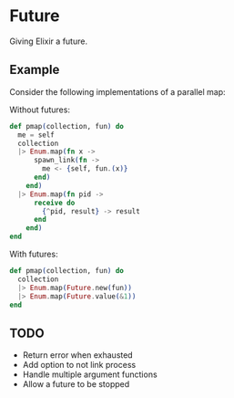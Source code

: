 # Future

Giving Elixir a future.

## Example

Consider the following implementations of a parallel map:

Without futures:
```Elixir
def pmap(collection, fun) do
  me = self
  collection
  |> Enum.map(fn x ->
      spawn_link(fn ->
        me <- {self, fun.(x)}
      end)
    end)
  |> Enum.map(fn pid ->
      receive do
        {^pid, result} -> result
      end
    end)
end
```

With futures:
```Elixir
def pmap(collection, fun) do
  collection
  |> Enum.map(Future.new(fun))
  |> Enum.map(Future.value(&1))
end
```

## TODO

* Return error when exhausted
* Add option to not link process
* Handle multiple argument functions
* Allow a future to be stopped

